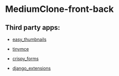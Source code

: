 # MediumClone-front-back

## Third party apps:

* [easy_thumbnails](https://easy-thumbnails.readthedocs.io/en/latest/)

* [tinymce](https://github.com/tinymce/tinymce)

* [crispy_forms](https://django-crispy-forms.readthedocs.io/en/latest/)

* [django_extensions](https://django-extensions.readthedocs.io/en/latest/installation_instructions.html)



